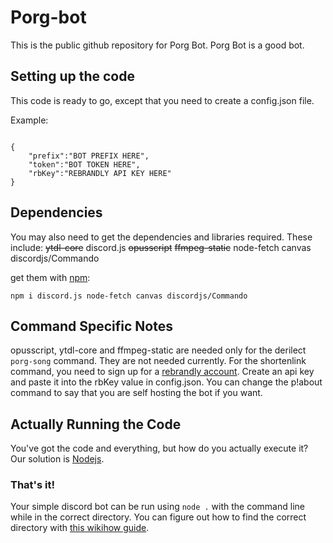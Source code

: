 # Porg-bot

This is the public github repository for Porg Bot. Porg Bot is a good bot.

## Setting up the code

This code is ready to go, except that you need to create a config.json file.

Example:

```

{
    "prefix":"BOT PREFIX HERE",
    "token":"BOT TOKEN HERE",
    "rbKey":"REBRANDLY API KEY HERE"
}

```
## Dependencies
You may also need to get the dependencies and libraries required. These include:
~~ytdl-core~~
discord.js
~~opusscript~~
~~ffmpeg-static~~
node-fetch
canvas
discordjs/Commando

get them with [npm](https://npm.org):

`npm i discord.js node-fetch canvas discordjs/Commando`
## Command Specific Notes
opusscript, ytdl-core and ffmpeg-static are needed only for the derilect `porg-song` command. They are not needed currently.
For the shortenlink command, you need to sign up for a [rebrandly account](https://rebrandly.com). Create an api key and paste it into the rbKey value in config.json.
You can change the p!about command to say that you are self hosting the bot if you want.
## Actually Running the Code

You've got the code and everything, but how do you actually execute it? Our solution is [Nodejs](https://nodejs.org).

### That's it!

Your simple discord bot can be run using `node .` with the command line while in the correct directory. You can figure out how to find the correct directory with [this  wikihow guide](http://www.wikihow.com/Change-Directories-in-Command-Prompt).
